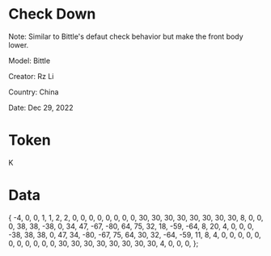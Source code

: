 # Check Down
Note: Similar to Bittle's defaut check behavior but make the front body lower.

Model: Bittle

Creator: Rz Li

Country: China

Date: Dec 29, 2022

# Token
K

# Data
{
  -4,   0,   0,   1,
   1,   2,   2,
   0,   0,   0,   0,   0,   0,   0,   0,  30,  30,  30,  30,  30,  30,  30,  30,   8,   0,   0,   0,
  38,  38, -38,   0,  34,  47, -67, -80,  64,  75,  32,  18, -59, -64,   8,  20,   4,   0,   0,   0,
 -38,  38,  38,   0,  47,  34, -80, -67,  75,  64,  30,  32, -64, -59,  11,   8,   4,   0,   0,   0,
   0,   0,   0,   0,   0,   0,   0,   0,  30,  30,  30,  30,  30,  30,  30,  30,   4,   0,   0,   0,
};
